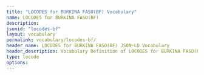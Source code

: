 ```yaml
---
title: "LOCODES for BURKINA FASO(BF) Vocabulary"
name: LOCODES for BURKINA FASO(BF) 
description: 
jsonid: "locodes-bf"
layout: vocabulary
permalink: vocabulary/locodes-bf/
header_name: LOCODES for BURKINA FASO(BF) JSON-LD Vocabulary
header_description: Vocabulary Definition of LOCODES for BURKINA FASO(BF) semantics in HTML format. JSON-LD format is available at [locodes-bf.jsonld](https://edi3.org/vocabulary/locodes-bf.jsonld)
type: locode
options:
---
```

